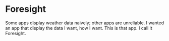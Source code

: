 # Foresight

Some apps display weather data naively; other apps are unreliable. I wanted an app that display the data I want, how I want. This is that app. I call it Foresight.

